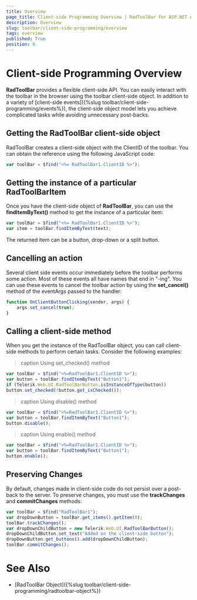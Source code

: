 ```yaml
---
title: Overview
page_title: Client-side Programming Overview | RadToolBar for ASP.NET AJAX Documentation
description: Overview
slug: toolbar/client-side-programming/overview
tags: overview
published: True
position: 0
---
```


# Client-side Programming Overview


**RadToolBar** provides a flexible client-side API. You can easily interact with the toolbar in the browser using the toolbar client-side object. In addition to a variety of [client-side events]({%slug toolbar/client-side-programming/events%}), the client-side object model lets you achieve complicated tasks while avoiding unnecessary post-backs.

## Getting the RadToolBar client-side object

RadToolBar creates a client-side object with the ClientID of the toolbar. You can obtain the reference using the following JavaScript code:

````JavaScript
var toolBar = $find("<%= RadToolBar1.ClientID %>");				
````

## Getting the instance of a particular RadToolBarItem

Once you have the client-side object of **RadToolBar**, you can use the **findItemByText()** method to get the instance of a particular item:

````JavaScript
var toolBar = $find("<%= RadToolBar1.ClientID %>");
var item = toolBar.findItemByText(text);				
````

The returned item can be a button, drop-down or a split button.

## Cancelling an action

Several client side events occur immediately before the toolbar performs some action. Most of these events all have names that end in "-ing". You can use these events to cancel the toolbar action by using the **set_cancel()** method of the eventArgs passed to the handler:

````JavaScript	
function OnClientButtonClicking(sender, args) {
    args.set_cancel(true);    
}				
````

## Calling a client-side method

When you get the instance of the RadToolBar object, you can call client-side methods to perform certain tasks. Consider the following examples:

>caption Using set_checked() method

````JavaScript
var toolBar = $find("<%=RadToolBar1.ClientID %>");
var button = toolBar.findItemByText("Button1");
if (Telerik.Web.UI.RadToolBarButton.isInstanceOfType(button))        
button.set_checked(!button.get_isChecked());				
````


>caption Using disable() method

````JavaScript	
var toolBar = $find("<%=RadToolBar1.ClientID %>");
var button = toolBar.findItemByText("Button1");
button.disable();				
````

>caption Using enable() method

````JavaScript	
var toolBar = $find("<%=RadToolBar1.ClientID %>");
var button = toolBar.findItemByText("Button1");
button.enable();				
````


## Preserving Changes

By default, changes made in client-side code do not persist over a post-back to the server. To preserve changes, you must use the **trackChanges** and **commitChanges** methods:


````JavaScript	 
var toolBar = $find("RadToolBar1");
var dropDownButton = toolBar.get_items().getItem(0);
toolBar.trackChanges();
var dropDownChildButton = new Telerik.Web.UI.RadToolBarButton();
dropDownChildButton.set_text("Added on the client-side button");
dropDownButton.get_buttons().add(dropDownChildButton);
toolBar.commitChanges();	    
````


# See Also

 * [RadToolBar Object]({%slug toolbar/client-side-programming/radtoolbar-object%})
